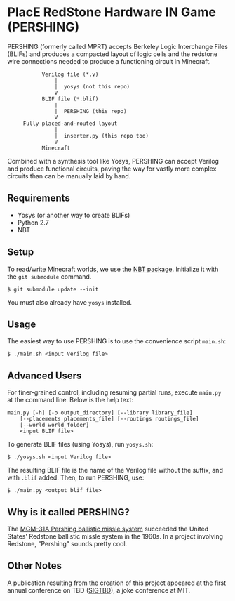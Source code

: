 PlacE RedStone Hardware IN Game (PERSHING)
==========================================
PERSHING (formerly called MPRT) accepts Berkeley Logic Interchange Files
(BLIFs) and produces a compacted layout of logic cells and the redstone wire
connections needed to produce a functioning circuit in Minecraft.

		       Verilog file (*.v)
			       |
			       |  yosys (not this repo)
			       V
		       BLIF file (*.blif)
			       |
			       |  PERSHING (this repo)
			       V
		 Fully placed-and-routed layout
			       |
			       |  inserter.py (this repo too)
			       V
			   Minecraft

Combined with a synthesis tool like Yosys, PERSHING can accept Verilog and
produce functional circuits, paving the way for vastly more complex circuits
than can be manually laid by hand.

Requirements
------------
- Yosys (or another way to create BLIFs)
- Python 2.7
- NBT

Setup
-----
To read/write Minecraft worlds, we use the [NBT package](https://github.com/twoolie/NBT).
Initialize it with the `git submodule` command.

	$ git submodule update --init

You must also already have `yosys` installed.

Usage
-----
The easiest way to use PERSHING is to use the convenience script `main.sh`:

	$ ./main.sh <input Verilog file>

Advanced Users
--------------
For finer-grained control, including resuming partial runs, execute `main.py`
at the command line. Below is the help text:

	main.py [-h] [-o output_directory] [--library library_file]
	    [--placements placements_file] [--routings routings_file]
	    [--world world_folder]
	    <input BLIF file>

To generate BLIF files (using Yosys), run `yosys.sh`:

	$ ./yosys.sh <input Verilog file>

The resulting BLIF file is the name of the Verilog file without the suffix, and
with `.blif` added. Then, to run PERSHING, use:

	$ ./main.py <output blif file>

Why is it called PERSHING?
--------------------------
The [MGM-31A Pershing ballistic missle system](https://en.wikipedia.org/wiki/MGM-31_Pershing)
succeeded the United States' Redstone ballistic missle system in the 1960s. In a
project involving Redstone, "Pershing" sounds pretty cool.

Other Notes
-----------
A publication resulting from the creation of this project appeared at the first
annual conference on TBD ([SIGTBD](http://sigtbd.csail.mit.edu/)), a joke
conference at MIT.

